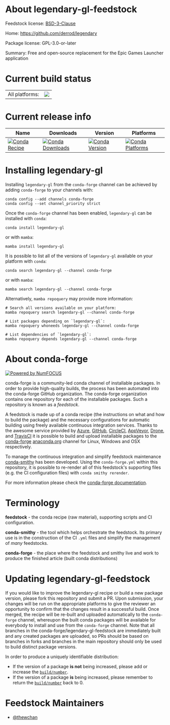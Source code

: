About legendary-gl-feedstock
============================

Feedstock license: [BSD-3-Clause](https://github.com/conda-forge/legendary-gl-feedstock/blob/main/LICENSE.txt)

Home: https://github.com/derrod/legendary

Package license: GPL-3.0-or-later

Summary: Free and open-source replacement for the Epic Games Launcher application

Current build status
====================


<table><tr><td>All platforms:</td>
    <td>
      <a href="https://dev.azure.com/conda-forge/feedstock-builds/_build/latest?definitionId=14014&branchName=main">
        <img src="https://dev.azure.com/conda-forge/feedstock-builds/_apis/build/status/legendary-gl-feedstock?branchName=main">
      </a>
    </td>
  </tr>
</table>

Current release info
====================

| Name | Downloads | Version | Platforms |
| --- | --- | --- | --- |
| [![Conda Recipe](https://img.shields.io/badge/recipe-legendary--gl-green.svg)](https://anaconda.org/conda-forge/legendary-gl) | [![Conda Downloads](https://img.shields.io/conda/dn/conda-forge/legendary-gl.svg)](https://anaconda.org/conda-forge/legendary-gl) | [![Conda Version](https://img.shields.io/conda/vn/conda-forge/legendary-gl.svg)](https://anaconda.org/conda-forge/legendary-gl) | [![Conda Platforms](https://img.shields.io/conda/pn/conda-forge/legendary-gl.svg)](https://anaconda.org/conda-forge/legendary-gl) |

Installing legendary-gl
=======================

Installing `legendary-gl` from the `conda-forge` channel can be achieved by adding `conda-forge` to your channels with:

```
conda config --add channels conda-forge
conda config --set channel_priority strict
```

Once the `conda-forge` channel has been enabled, `legendary-gl` can be installed with `conda`:

```
conda install legendary-gl
```

or with `mamba`:

```
mamba install legendary-gl
```

It is possible to list all of the versions of `legendary-gl` available on your platform with `conda`:

```
conda search legendary-gl --channel conda-forge
```

or with `mamba`:

```
mamba search legendary-gl --channel conda-forge
```

Alternatively, `mamba repoquery` may provide more information:

```
# Search all versions available on your platform:
mamba repoquery search legendary-gl --channel conda-forge

# List packages depending on `legendary-gl`:
mamba repoquery whoneeds legendary-gl --channel conda-forge

# List dependencies of `legendary-gl`:
mamba repoquery depends legendary-gl --channel conda-forge
```


About conda-forge
=================

[![Powered by
NumFOCUS](https://img.shields.io/badge/powered%20by-NumFOCUS-orange.svg?style=flat&colorA=E1523D&colorB=007D8A)](https://numfocus.org)

conda-forge is a community-led conda channel of installable packages.
In order to provide high-quality builds, the process has been automated into the
conda-forge GitHub organization. The conda-forge organization contains one repository
for each of the installable packages. Such a repository is known as a *feedstock*.

A feedstock is made up of a conda recipe (the instructions on what and how to build
the package) and the necessary configurations for automatic building using freely
available continuous integration services. Thanks to the awesome service provided by
[Azure](https://azure.microsoft.com/en-us/services/devops/), [GitHub](https://github.com/),
[CircleCI](https://circleci.com/), [AppVeyor](https://www.appveyor.com/),
[Drone](https://cloud.drone.io/welcome), and [TravisCI](https://travis-ci.com/)
it is possible to build and upload installable packages to the
[conda-forge](https://anaconda.org/conda-forge) [anaconda.org](https://anaconda.org/)
channel for Linux, Windows and OSX respectively.

To manage the continuous integration and simplify feedstock maintenance
[conda-smithy](https://github.com/conda-forge/conda-smithy) has been developed.
Using the ``conda-forge.yml`` within this repository, it is possible to re-render all of
this feedstock's supporting files (e.g. the CI configuration files) with ``conda smithy rerender``.

For more information please check the [conda-forge documentation](https://conda-forge.org/docs/).

Terminology
===========

**feedstock** - the conda recipe (raw material), supporting scripts and CI configuration.

**conda-smithy** - the tool which helps orchestrate the feedstock.
                   Its primary use is in the construction of the CI ``.yml`` files
                   and simplify the management of *many* feedstocks.

**conda-forge** - the place where the feedstock and smithy live and work to
                  produce the finished article (built conda distributions)


Updating legendary-gl-feedstock
===============================

If you would like to improve the legendary-gl recipe or build a new
package version, please fork this repository and submit a PR. Upon submission,
your changes will be run on the appropriate platforms to give the reviewer an
opportunity to confirm that the changes result in a successful build. Once
merged, the recipe will be re-built and uploaded automatically to the
`conda-forge` channel, whereupon the built conda packages will be available for
everybody to install and use from the `conda-forge` channel.
Note that all branches in the conda-forge/legendary-gl-feedstock are
immediately built and any created packages are uploaded, so PRs should be based
on branches in forks and branches in the main repository should only be used to
build distinct package versions.

In order to produce a uniquely identifiable distribution:
 * If the version of a package **is not** being increased, please add or increase
   the [``build/number``](https://docs.conda.io/projects/conda-build/en/latest/resources/define-metadata.html#build-number-and-string).
 * If the version of a package **is** being increased, please remember to return
   the [``build/number``](https://docs.conda.io/projects/conda-build/en/latest/resources/define-metadata.html#build-number-and-string)
   back to 0.

Feedstock Maintainers
=====================

* [@thewchan](https://github.com/thewchan/)

